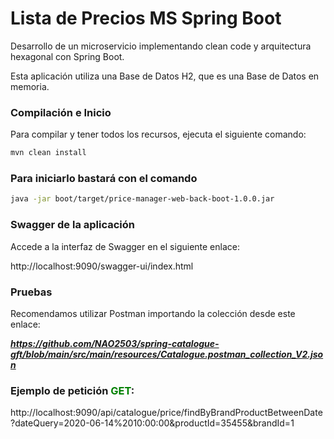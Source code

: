 # Lista de Precios MS Spring Boot 

Desarrollo de un microservicio implementando clean code y arquitectura hexagonal con Spring Boot.

Esta aplicación utiliza una Base de Datos H2, que es una Base de Datos en memoria.

### Compilación e Inicio
Para compilar y tener todos los recursos, ejecuta el siguiente comando:

```bash
mvn clean install
```

### Para iniciarlo bastará con el comando

```bash
java -jar boot/target/price-manager-web-back-boot-1.0.0.jar
```

### Swagger de la aplicación

Accede a la interfaz de Swagger en el siguiente enlace:

http://localhost:9090/swagger-ui/index.html

### Pruebas

Recomendamos utilizar Postman importando la colección desde este enlace: 

***https://github.com/NAO2503/spring-catalogue-gft/blob/main/src/main/resources/Catalogue.postman_collection_V2.json***

### Ejemplo de petición <font color="green">GET</font>:

http://localhost:9090/api/catalogue/price/findByBrandProductBetweenDate?dateQuery=2020-06-14%2010:00:00&productId=35455&brandId=1